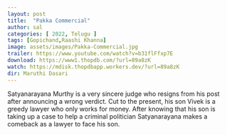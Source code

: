 ```yaml
---
layout: post
title:  "Pakka Commercial"
author: sal
categories: [ 2022, Telugu ]
tags: [Gopichand,Raashi Khanna]
image: assets/images/Pakka-Commercial.jpg
trailer: https://www.youtube.com/watch?v=b31flFfxp7E
download: https://www1.thopdb.com/?url=89a8zK
watch: https://mdisk.thopdbapp.workers.dev/?url=89a8zK
dir: Maruthi Dasari
---
```

Satyanarayana Murthy is a very sincere judge who resigns from his post after announcing a wrong verdict. Cut to the present, his son Vivek is a greedy lawyer who only works for money. After knowing that his son is taking up a case to help a criminal politician Satyanarayana makes a comeback as a lawyer to face his son.
